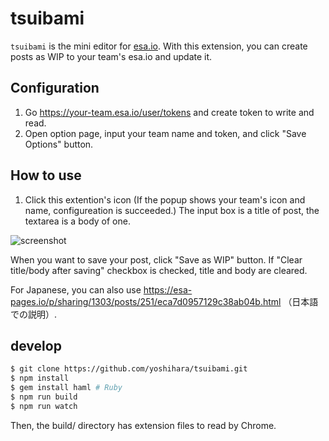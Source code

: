 # tsuibami

`tsuibami` is the mini editor for [esa.io](https://esa.io/).
With this extension, you can create posts as WIP to your team's esa.io and update it.

## Configuration

1. Go https://your-team.esa.io/user/tokens and create token to write and read.
1. Open option page, input your team name and token, and click "Save Options" button.

## How to use

1. Click this extention's icon (If the popup shows your team's icon and name, configureation is succeeded.)
The input box is a title of post, the textarea is a body of one.

![screenshot](https://github.com/yoshihara/tsuibami/blob/master/misc/screenshot.png)

When you want to save your post, click "Save as WIP" button. If "Clear title/body after saving" checkbox is checked, title and body are cleared.

For Japanese, you can also use https://esa-pages.io/p/sharing/1303/posts/251/eca7d0957129c38ab04b.html （日本語での説明）.

## develop

```sh
$ git clone https://github.com/yoshihara/tsuibami.git
$ npm install
$ gem install haml # Ruby
$ npm run build
$ npm run watch
```

Then, the build/ directory has extension files to read by Chrome.
